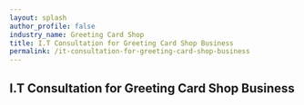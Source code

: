 ```yaml
---
layout: splash 
author_profile: false 
industry_name: Greeting Card Shop
title: I.T Consultation for Greeting Card Shop Business
permalink: /it-consultation-for-greeting-card-shop-business
---
```


## I.T Consultation for Greeting Card Shop Business